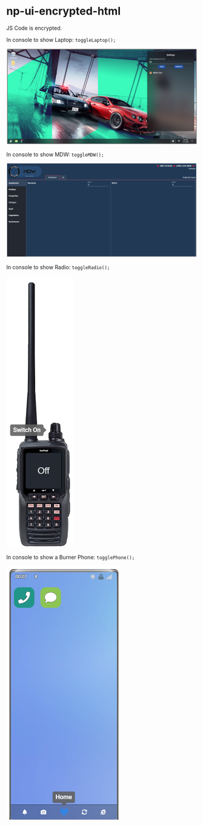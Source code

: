 # np-ui-encrypted-html
JS Code is encrypted.

In console to show Laptop:
`toggleLaptop();`

![Laptop](screenshots/laptop.png?raw=true "Laptop")

In console to show MDW:
`toggleMDW();`

![MDW](screenshots/mdw.png?raw=true "MDW")

In console to show Radio:
`toggleRadio();`

![Radio](screenshots/radio.png?raw=true "Radio")

In console to show a Burner Phone:
`togglePhone();`

![Phone](screenshots/phone.png?raw=true "Phone")
